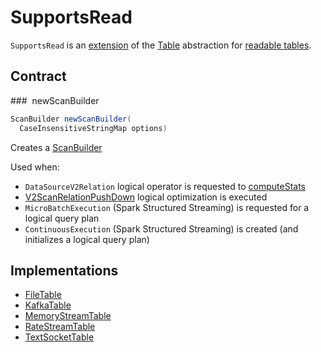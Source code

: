 # SupportsRead

`SupportsRead` is an [extension](#contract) of the [Table](Table.md) abstraction for [readable tables](#implementations).

## Contract

### <span id="newScanBuilder"> newScanBuilder

```java
ScanBuilder newScanBuilder(
  CaseInsensitiveStringMap options)
```

Creates a [ScanBuilder](ScanBuilder.md)

Used when:

* `DataSourceV2Relation` logical operator is requested to [computeStats](../logical-operators/DataSourceV2Relation.md#computeStats)
* [V2ScanRelationPushDown](../logical-optimizations/V2ScanRelationPushDown.md) logical optimization is executed
* `MicroBatchExecution` (Spark Structured Streaming) is requested for a logical query plan
* `ContinuousExecution` (Spark Structured Streaming) is created (and initializes a logical query plan)

## Implementations

* [FileTable](FileTable.md)
* [KafkaTable](../datasources/kafka/KafkaTable.md)
* [MemoryStreamTable](MemoryStreamTable.md)
* [RateStreamTable](RateStreamTable.md)
* [TextSocketTable](TextSocketTable.md)

